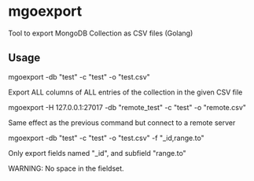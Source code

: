 # mgoexport
Tool to export MongoDB Collection as CSV files (Golang)

## Usage

  mgoexport -db "test" -c "test" -o "test.csv"

Export ALL columns of ALL entries of the collection in the given CSV file

  mgoexport -H 127.0.0.1:27017 -db "remote_test" -c "test" -o "remote.csv"

Same effect as the previous command but connect to a remote server

  mgoexport -db "test" -c "test" -o "test.csv" -f "_id,range.to"

Only export fields named "_id", and subfield "range.to"

WARNING: No space in the fieldset.
